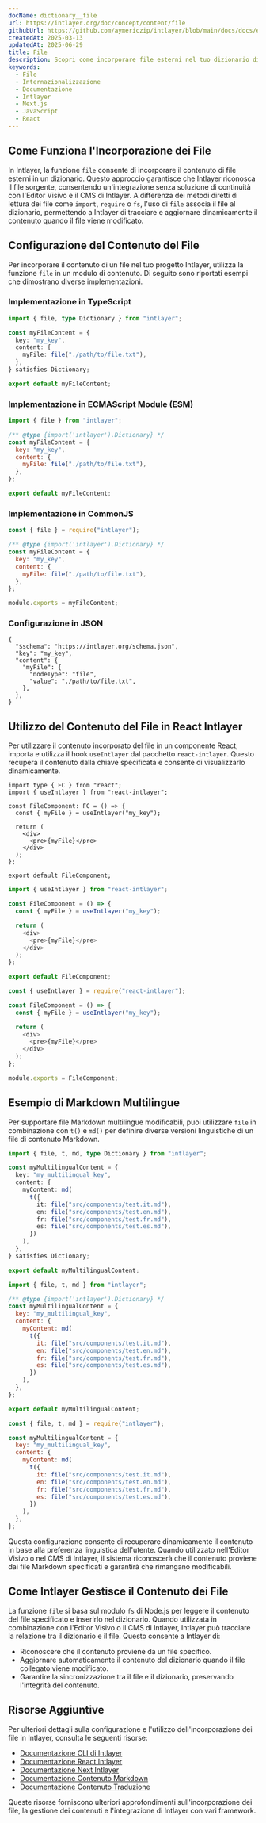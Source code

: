 ```yaml
---
docName: dictionary__file
url: https://intlayer.org/doc/concept/content/file
githubUrl: https://github.com/aymericzip/intlayer/blob/main/docs/docs/en/dictionary/file.md
createdAt: 2025-03-13
updatedAt: 2025-06-29
title: File
description: Scopri come incorporare file esterni nel tuo dizionario di contenuti utilizzando la funzione `file`. Questa documentazione spiega come Intlayer collega e gestisce dinamicamente il contenuto dei file.
keywords:
  - File
  - Internazionalizzazione
  - Documentazione
  - Intlayer
  - Next.js
  - JavaScript
  - React
---
```


## Come Funziona l'Incorporazione dei File

In Intlayer, la funzione `file` consente di incorporare il contenuto di file esterni in un dizionario. Questo approccio garantisce che Intlayer riconosca il file sorgente, consentendo un'integrazione senza soluzione di continuità con l'Editor Visivo e il CMS di Intlayer. A differenza dei metodi diretti di lettura dei file come `import`, `require` o `fs`, l'uso di `file` associa il file al dizionario, permettendo a Intlayer di tracciare e aggiornare dinamicamente il contenuto quando il file viene modificato.

## Configurazione del Contenuto del File

Per incorporare il contenuto di un file nel tuo progetto Intlayer, utilizza la funzione `file` in un modulo di contenuto. Di seguito sono riportati esempi che dimostrano diverse implementazioni.

### Implementazione in TypeScript

```typescript fileName="**/*.content.ts" contentDeclarationFormat="typescript"
import { file, type Dictionary } from "intlayer";

const myFileContent = {
  key: "my_key",
  content: {
    myFile: file("./path/to/file.txt"),
  },
} satisfies Dictionary;

export default myFileContent;
```

### Implementazione in ECMAScript Module (ESM)

```javascript fileName="**/*.content.mjs" contentDeclarationFormat="esm"
import { file } from "intlayer";

/** @type {import('intlayer').Dictionary} */
const myFileContent = {
  key: "my_key",
  content: {
    myFile: file("./path/to/file.txt"),
  },
};

export default myFileContent;
```

### Implementazione in CommonJS

```javascript fileName="**/*.content.cjs" contentDeclarationFormat="commonjs"
const { file } = require("intlayer");

/** @type {import('intlayer').Dictionary} */
const myFileContent = {
  key: "my_key",
  content: {
    myFile: file("./path/to/file.txt"),
  },
};

module.exports = myFileContent;
```

### Configurazione in JSON

```json5 fileName="**/*.content.json" contentDeclarationFormat="json"
{
  "$schema": "https://intlayer.org/schema.json",
  "key": "my_key",
  "content": {
    "myFile": {
      "nodeType": "file",
      "value": "./path/to/file.txt",
    },
  },
}
```

## Utilizzo del Contenuto del File in React Intlayer

Per utilizzare il contenuto incorporato del file in un componente React, importa e utilizza il hook `useIntlayer` dal pacchetto `react-intlayer`. Questo recupera il contenuto dalla chiave specificata e consente di visualizzarlo dinamicamente.

```tsx fileName="**/*.tsx" codeFormat="typescript"
import type { FC } from "react";
import { useIntlayer } from "react-intlayer";

const FileComponent: FC = () => {
  const { myFile } = useIntlayer("my_key");

  return (
    <div>
      <pre>{myFile}</pre>
    </div>
  );
};

export default FileComponent;
```

```javascript fileName="**/*.mjx" codeFormat="esm"
import { useIntlayer } from "react-intlayer";

const FileComponent = () => {
  const { myFile } = useIntlayer("my_key");

  return (
    <div>
      <pre>{myFile}</pre>
    </div>
  );
};

export default FileComponent;
```

```javascript fileName="**/*.cjs" codeFormat="commonjs"
const { useIntlayer } = require("react-intlayer");

const FileComponent = () => {
  const { myFile } = useIntlayer("my_key");

  return (
    <div>
      <pre>{myFile}</pre>
    </div>
  );
};

module.exports = FileComponent;
```

## Esempio di Markdown Multilingue

Per supportare file Markdown multilingue modificabili, puoi utilizzare `file` in combinazione con `t()` e `md()` per definire diverse versioni linguistiche di un file di contenuto Markdown.

```typescript fileName="**/*.content.ts" contentDeclarationFormat="typescript"
import { file, t, md, type Dictionary } from "intlayer";

const myMultilingualContent = {
  key: "my_multilingual_key",
  content: {
    myContent: md(
      t({
        it: file("src/components/test.it.md"),
        en: file("src/components/test.en.md"),
        fr: file("src/components/test.fr.md"),
        es: file("src/components/test.es.md"),
      })
    ),
  },
} satisfies Dictionary;

export default myMultilingualContent;
```

```javascript fileName="**/*.content.mjs" contentDeclarationFormat="esm"
import { file, t, md } from "intlayer";

/** @type {import('intlayer').Dictionary} */
const myMultilingualContent = {
  key: "my_multilingual_key",
  content: {
    myContent: md(
      t({
        it: file("src/components/test.it.md"),
        en: file("src/components/test.en.md"),
        fr: file("src/components/test.fr.md"),
        es: file("src/components/test.es.md"),
      })
    ),
  },
};

export default myMultilingualContent;
```

```javascript fileName="**/*.content.cjs" contentDeclarationFormat="commonjs"
const { file, t, md } = require("intlayer");

const myMultilingualContent = {
  key: "my_multilingual_key",
  content: {
    myContent: md(
      t({
        it: file("src/components/test.it.md"),
        en: file("src/components/test.en.md"),
        fr: file("src/components/test.fr.md"),
        es: file("src/components/test.es.md"),
      })
    ),
  },
};
```

Questa configurazione consente di recuperare dinamicamente il contenuto in base alla preferenza linguistica dell'utente. Quando utilizzato nell'Editor Visivo o nel CMS di Intlayer, il sistema riconoscerà che il contenuto proviene dai file Markdown specificati e garantirà che rimangano modificabili.

## Come Intlayer Gestisce il Contenuto dei File

La funzione `file` si basa sul modulo `fs` di Node.js per leggere il contenuto del file specificato e inserirlo nel dizionario. Quando utilizzata in combinazione con l'Editor Visivo o il CMS di Intlayer, Intlayer può tracciare la relazione tra il dizionario e il file. Questo consente a Intlayer di:

- Riconoscere che il contenuto proviene da un file specifico.
- Aggiornare automaticamente il contenuto del dizionario quando il file collegato viene modificato.
- Garantire la sincronizzazione tra il file e il dizionario, preservando l'integrità del contenuto.

## Risorse Aggiuntive

Per ulteriori dettagli sulla configurazione e l'utilizzo dell'incorporazione dei file in Intlayer, consulta le seguenti risorse:

- [Documentazione CLI di Intlayer](https://github.com/aymericzip/intlayer/blob/main/docs/docs/it/intlayer_cli.md)
- [Documentazione React Intlayer](https://github.com/aymericzip/intlayer/blob/main/docs/docs/it/intlayer_with_create_react_app.md)
- [Documentazione Next Intlayer](https://github.com/aymericzip/intlayer/blob/main/docs/docs/it/intlayer_with_nextjs_15.md)
- [Documentazione Contenuto Markdown](https://github.com/aymericzip/intlayer/blob/main/docs/docs/it/dictionary/markdown.md)
- [Documentazione Contenuto Traduzione](https://github.com/aymericzip/intlayer/blob/main/docs/docs/it/dictionary/translation.md)

Queste risorse forniscono ulteriori approfondimenti sull'incorporazione dei file, la gestione dei contenuti e l'integrazione di Intlayer con vari framework.
